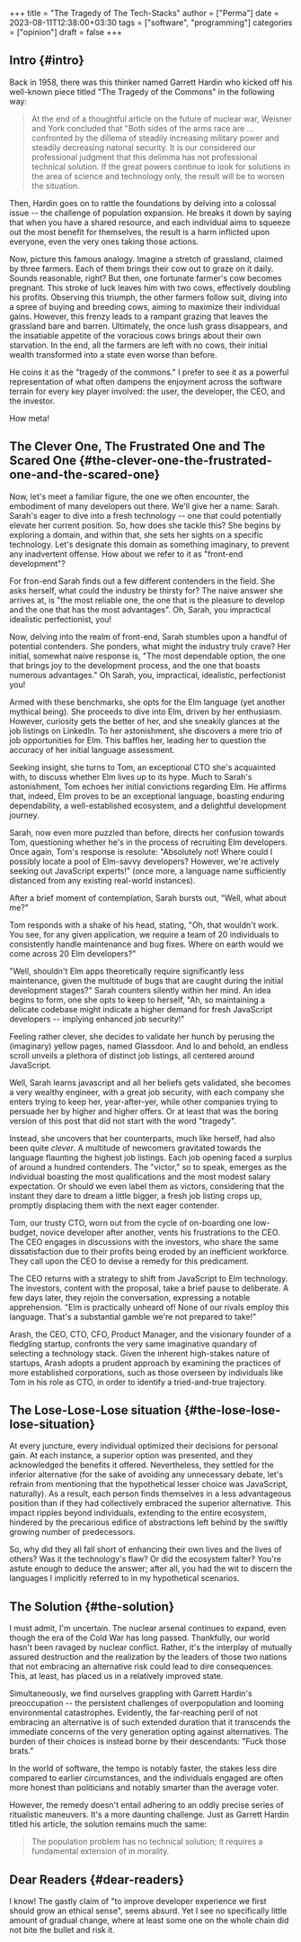 +++
title = "The Tragedy of The Tech-Stacks"
author = ["Perma"]
date = 2023-08-11T12:38:00+03:30
tags = ["software", "programming"]
categories = ["opinion"]
draft = false
+++

## Intro {#intro}

Back in 1958, there was this thinker named Garrett Hardin who kicked off his well-known piece titled "The Tragedy of the Commons" in the following way:

> At the end of a thoughtful article on the future of nuclear war, Weisner and York concluded that "Both sides of the arms race are ... confronted by the dillema of steadily increasing military power and steadily decreasing natonal security. It is our considered our professional judgment that this delimma has not professional technical solution. If the great powers continue to look for solutions in the area of science and technology only, the result will be to worsen the situation.

Then, Hardin goes on to rattle the foundations by delving into a colossal issue -- the challenge of population expansion. He breaks it down by saying that when you have a shared resource, and each individual aims to squeeze out the most benefit for themselves, the result is a harm inflicted upon everyone, even the very ones taking those actions.

Now, picture this famous analogy. Imagine a stretch of grassland, claimed by three farmers. Each of them brings their cow out to graze on it daily. Sounds reasonable, right? But then, one fortunate farmer's cow becomes pregnant. This stroke of luck leaves him with two cows, effectively doubling his profits. Observing this triumph, the other farmers follow suit, diving into a spree of buying and breeding cows, aiming to maximize their individual gains. However, this frenzy leads to a rampant grazing that leaves the grassland bare and barren. Ultimately, the once lush grass disappears, and the insatiable appetite of the voracious cows brings about their own starvation. In the end, all the farmers are left with no cows, their initial wealth transformed into a state even worse than before.

He coins it as the "tragedy of the commons." I prefer to see it as a powerful representation of what often dampens the enjoyment across the software terrain for every key player involved: the user, the developer, the CEO, and the investor.

How meta!


## The Clever One, The Frustrated One and The Scared One {#the-clever-one-the-frustrated-one-and-the-scared-one}

Now, let's meet a familiar figure, the one we often encounter, the embodiment of many developers out there. We'll give her a name: Sarah. Sarah's eager to dive into a fresh technology -- one that could potentially elevate her current position. So, how does she tackle this? She begins by exploring a domain, and within that, she sets her sights on a specific technology. Let's designate this domain as something imaginary, to prevent any inadvertent offense. How about we refer to it as "front-end development"?

For fron-end Sarah finds out a few different contenders in the field. She asks herself, what could the industry be thirsty for? The naive answer she arrives at, is "the most reliable one, the one that is the pleasure to develop and the one that has the most advantages". Oh, Sarah, you impractical idealistic perfectionist, you!

Now, delving into the realm of front-end, Sarah stumbles upon a handful of potential contenders. She ponders, what might the industry truly crave? Her initial, somewhat naive response is, "The most dependable option, the one that brings joy to the development process, and the one that boasts numerous advantages." Oh Sarah, you, impractical, idealistic, perfectionist you!

Armed with these benchmarks, she opts for the Elm language (yet another mythical being). She proceeds to dive into Elm, driven by her enthusiasm. However, curiosity gets the better of her, and she sneakily glances at the job listings on LinkedIn. To her astonishment, she discovers a mere trio of job opportunities for Elm. This baffles her, leading her to question the accuracy of her initial language assessment.

Seeking insight, she turns to Tom, an exceptional CTO she's acquainted with, to discuss whether Elm lives up to its hype. Much to Sarah's astonishment, Tom echoes her initial convictions regarding Elm. He affirms that, indeed, Elm proves to be an exceptional language, boasting enduring dependability, a well-established ecosystem, and a delightful development journey.

Sarah, now even more puzzled than before, directs her confusion towards Tom, questioning whether he's in the process of recruiting Elm developers. Once again, Tom's response is resolute: "Absolutely not! Where could I possibly locate a pool of Elm-savvy developers? However, we're actively seeking out JavaScript experts!" (once more, a language name sufficiently distanced from any existing real-world instances).

After a brief moment of contemplation, Sarah bursts out, "Well, what about me?"

Tom responds with a shake of his head, stating, "Oh, that wouldn't work. You see, for any given application, we require a team of 20 individuals to consistently handle maintenance and bug fixes. Where on earth would we come across 20 Elm developers?"

"Well, shouldn't Elm apps theoretically require significantly less maintenance, given the multitude of bugs that are caught during the initial development stages?" Sarah counters silently within her mind. An idea begins to form, one she opts to keep to herself, "Ah, so maintaining a delicate codebase might indicate a higher demand for fresh JavaScript developers -- implying enhanced job security!"

Feeling rather clever, she decides to validate her hunch by perusing the (imaginary) yellow pages, named Glassdoor. And lo and behold, an endless scroll unveils a plethora of distinct job listings, all centered around JavaScript.

Well, Sarah learns javascript and all her beliefs gets validated, she becomes a very wealthy engineer, with a great job security, with each company she enters trying to keep her, year-after-yer, while other companies trying to persuade her by higher and higher offers. Or at least that was the boring version of this post that did not start with the word "tragedy".

Instead, she uncovers that her counterparts, much like herself, had also been quite _clever_. A multitude of newcomers gravitated towards the language flaunting the highest job listings. Each job opening faced a surplus of around a hundred contenders. The "victor," so to speak, emerges as the individual boasting the most qualifications and the most modest salary expectation. Or should we even label them as victors, considering that the instant they dare to dream a little bigger, a fresh job listing crops up, promptly displacing them with the next eager contender.

Tom, our trusty CTO, worn out from the cycle of on-boarding one low-budget, novice developer after another, vents his frustrations to the CEO. The CEO engages in discussions with the investors, who share the same dissatisfaction due to their profits being eroded by an inefficient workforce. They call upon the CEO to devise a remedy for this predicament.

The CEO returns with a strategy to shift from JavaScript to Elm technology. The investors, content with the proposal, take a brief pause to deliberate. A few days later, they rejoin the conversation, expressing a notable apprehension. "Elm is practically unheard of! None of our rivals employ this language. That's a substantial gamble we're not prepared to take!"

Arash, the CEO, CTO, CFO, Product Manager, and the visionary founder of a fledgling startup, confronts the very same imaginative quandary of selecting a technology stack. Given the inherent high-stakes nature of startups, Arash adopts a prudent approach by examining the practices of more established corporations, such as those overseen by individuals like Tom in his role as CTO, in order to identify a tried-and-true trajectory.


## The Lose-Lose-Lose situation {#the-lose-lose-lose-situation}

At every juncture, every individual optimized their decisions for personal gain. At each instance, a superior option was presented, and they acknowledged the benefits it offered. Nevertheless, they settled for the inferior alternative (for the sake of avoiding any unnecessary debate, let's refrain from mentioning that the hypothetical lesser choice was JavaScript, naturally). As a result, each person finds themselves in a less advantageous position than if they had collectively embraced the superior alternative. This impact ripples beyond individuals, extending to the entire ecosystem, hindered by the precarious edifice of abstractions left behind by the swiftly growing number of predecessors.

So, why did they all fall short of enhancing their own lives and the lives of others? Was it the technology's flaw? Or did the ecosystem falter? You're astute enough to deduce the answer; after all, you had the wit to discern the languages I implicitly referred to in my hypothetical scenarios.


## The Solution {#the-solution}

I must admit, I'm uncertain. The nuclear arsenal continues to expand, even though the era of the Cold War has long passed. Thankfully, our world hasn't been ravaged by nuclear conflict. Rather, it's the interplay of mutually assured destruction and the realization by the leaders of those two nations that not embracing an alternative risk could lead to dire consequences. This, at least, has placed us in a relatively improved state.

Simultaneously, we find ourselves grappling with Garrett Hardin's preoccupation -- the persistent challenges of overpopulation and looming environmental catastrophes. Evidently, the far-reaching peril of not embracing an alternative is of such extended duration that it transcends the immediate concerns of the very generation opting against alternatives. The burden of their choices is instead borne by their descendants: "Fuck those brats."

In the world of software, the tempo is notably faster, the stakes less dire compared to earlier circumstances, and the individuals engaged are often more honest than politicians and notably smarter than the average voter.

However, the remedy doesn't entail adhering to an oddly precise series
of ritualistic maneuvers. It's a more daunting challenge. Just as
Garrett Hardin titled his article, the solution remains much the same:

> The population problem has no technical solution; it requires a fundamental extension of in morality.


## Dear Readers {#dear-readers}

I know! The gastly claim of "to improve developer experience we first should grow an ethical sense", seems absurd. Yet I see no specifically little amount of gradual change, where at least some one on the whole chain did not bite the bullet and risk it.
